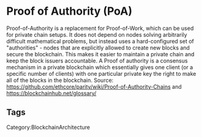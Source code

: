 # Proof of Authority (PoA)

Proof-of-Authority is a replacement for Proof-of-Work, which can be used
for private chain setups. It does not depend on nodes solving arbitrarily
difficult mathematical problems, but instead uses a hard-configured set of
"authorities" - nodes that are explicitly allowed to create new blocks and
secure the blockchain. This makes it easier to maintain a private chain and
keep the block issuers accountable. A Proof of authority is a consensus
mechanism in a private blockchain which essentially gives one client (or a
specific number of clients) with one particular private key the right to make
all of the blocks in the blockchain.
Source: https://github.com/ethcore/parity/wiki/Proof-of-Authority-Chains and
https://blockchainhub.net/glossary/

## Tags

Category:BlockchainArchitecture
